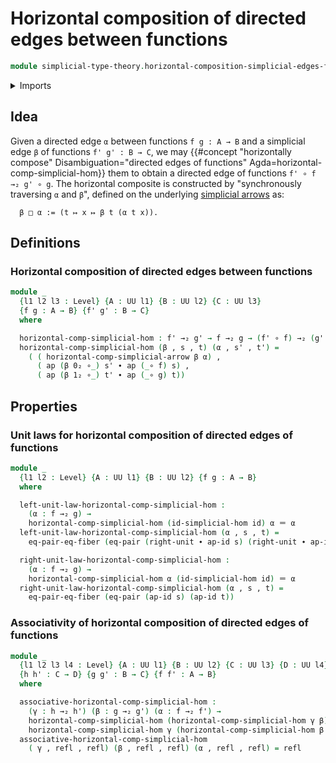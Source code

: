 # Horizontal composition of directed edges between functions

```agda
module simplicial-type-theory.horizontal-composition-simplicial-edges-functions where
```

<details><summary>Imports</summary>

```agda
open import foundation.action-on-identifications-functions
open import foundation.cartesian-product-types
open import foundation.dependent-pair-types
open import foundation.equality-cartesian-product-types
open import foundation.equality-dependent-pair-types
open import foundation.equivalences
open import foundation.function-extensionality
open import foundation.function-types
open import foundation.functoriality-cartesian-product-types
open import foundation.functoriality-dependent-pair-types
open import foundation.homotopies
open import foundation.identity-types
open import foundation.retractions
open import foundation.sections
open import foundation.type-arithmetic-dependent-function-types
open import foundation.type-theoretic-principle-of-choice
open import foundation.universe-levels

open import orthogonal-factorization-systems.extensions-of-maps

open import simplicial-type-theory.directed-edges
open import simplicial-type-theory.directed-interval-type
open import simplicial-type-theory.horizontal-composition-simplicial-arrows-functions
open import simplicial-type-theory.simplicial-arrows
```

</details>

## Idea

Given a directed edge `α` between functions `f g : A → B` and a simplicial edge
`β` of functions `f' g' : B → C`, we may
{{#concept "horizontally compose" Disambiguation="directed edges of functions" Agda=horizontal-comp-simplicial-hom}}
them to obtain a directed edge of functions `f' ∘ f →₂ g' ∘ g`. The horizontal
composite is constructed by "synchronously traversing `α` and `β`", defined on
the underlying [simplicial arrows](simplicial-type-theory.simplicial-arrows.md)
as:

```text
  β □ α := (t ↦ x ↦ β t (α t x)).
```

## Definitions

### Horizontal composition of directed edges between functions

```agda
module _
  {l1 l2 l3 : Level} {A : UU l1} {B : UU l2} {C : UU l3}
  {f g : A → B} {f' g' : B → C}
  where

  horizontal-comp-simplicial-hom : f' →₂ g' → f →₂ g → (f' ∘ f) →₂ (g' ∘ g)
  horizontal-comp-simplicial-hom (β , s , t) (α , s' , t') =
    ( ( horizontal-comp-simplicial-arrow β α) ,
      ( ap (β 0₂ ∘_) s' ∙ ap (_∘ f) s) ,
      ( ap (β 1₂ ∘_) t' ∙ ap (_∘ g) t))
```

## Properties

### Unit laws for horizontal composition of directed edges of functions

```agda
module _
  {l1 l2 : Level} {A : UU l1} {B : UU l2} {f g : A → B}
  where

  left-unit-law-horizontal-comp-simplicial-hom :
    (α : f →₂ g) →
    horizontal-comp-simplicial-hom (id-simplicial-hom id) α ＝ α
  left-unit-law-horizontal-comp-simplicial-hom (α , s , t) =
    eq-pair-eq-fiber (eq-pair (right-unit ∙ ap-id s) (right-unit ∙ ap-id t))

  right-unit-law-horizontal-comp-simplicial-hom :
    (α : f →₂ g) →
    horizontal-comp-simplicial-hom α (id-simplicial-hom id) ＝ α
  right-unit-law-horizontal-comp-simplicial-hom (α , s , t) =
    eq-pair-eq-fiber (eq-pair (ap-id s) (ap-id t))
```

### Associativity of horizontal composition of directed edges of functions

```agda
module _
  {l1 l2 l3 l4 : Level} {A : UU l1} {B : UU l2} {C : UU l3} {D : UU l4}
  {h h' : C → D} {g g' : B → C} {f f' : A → B}
  where

  associative-horizontal-comp-simplicial-hom :
    (γ : h →₂ h') (β : g →₂ g') (α : f →₂ f') →
    horizontal-comp-simplicial-hom (horizontal-comp-simplicial-hom γ β) α ＝
    horizontal-comp-simplicial-hom γ (horizontal-comp-simplicial-hom β α)
  associative-horizontal-comp-simplicial-hom
    ( γ , refl , refl) (β , refl , refl) (α , refl , refl) = refl
```
